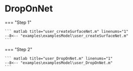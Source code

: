 # DropOnNet

=== "Step 1"

    ``` matlab title="user_createSurfaceNet.m" linenums="1"
    --8<-- "examples\examplesModel\user_createSurfaceNet.m"
    ```

=== "Step 2"

    ``` matlab title="user_DropOnNet.m" linenums="1"
    --8<-- "examples\examplesModel\user_DropOnNet.m"
    ```

